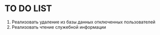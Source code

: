 # TO DO LIST
1) Реализовать удаление из базы данных отключенных пользователей 
2) Реализовать чтение служебной информации
